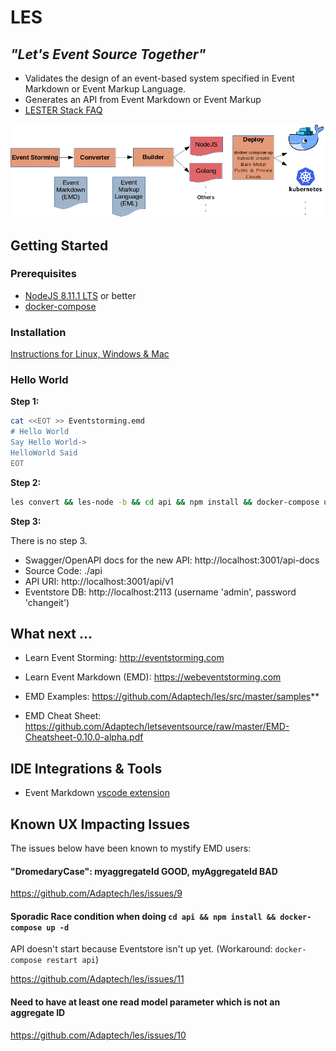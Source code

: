 # LES

## _"Let's Event Source Together"_

* Validates the design of an event-based system specified in Event Markdown or Event Markup Language.
* Generates an API from Event Markdown or Event Markup
* [LESTER Stack FAQ](https://github.com/Adaptech/letseventsource)


![LESTER Pipeline](https://github.com/Adaptech/letseventsource/blob/master/LESTER-stack-diagram.png)

## Getting Started

### Prerequisites

* [NodeJS 8.11.1 LTS](https://nodejs.org/en/) or better
* [docker-compose](https://docs.docker.com/compose/install/)

### Installation

[Instructions for Linux, Windows & Mac](INSTALL.md)

### Hello World

**Step 1:**

```bash
cat <<EOT >> Eventstorming.emd
# Hello World
Say Hello World->
HelloWorld Said
EOT
```

**Step 2:**

```bash
les convert && les-node -b && cd api && npm install && docker-compose up -d
```

**Step 3:**

There is no step 3.

* Swagger/OpenAPI docs for the new API: http://localhost:3001/api-docs
* Source Code: ./api
* API URI: http://localhost:3001/api/v1
* Eventstore DB: http://localhost:2113 (username 'admin', password 'changeit')

## What next ...

* Learn Event Storming: http://eventstorming.com

* Learn Event Markdown (EMD): https://webeventstorming.com

* EMD Examples: https://github.com/Adaptech/les/src/master/samples**

* EMD Cheat Sheet: https://github.com/Adaptech/letseventsource/raw/master/EMD-Cheatsheet-0.10.0-alpha.pdf

## IDE Integrations & Tools

* Event Markdown [vscode extension](https://github.com/markgukov/vscode-event-markdown)


## Known UX Impacting Issues

The issues below have been known to mystify EMD users:

#### "DromedaryCase": myaggregateId GOOD, myAggregateId BAD

https://github.com/Adaptech/les/issues/9

#### Sporadic Race condition when doing ```cd api && npm install && docker-compose up -d```

API doesn't start because Eventstore isn't up yet. (Workaround: ```docker-compose restart api```)

https://github.com/Adaptech/les/issues/11

#### Need to have at least one read model parameter which is not an aggregate ID

https://github.com/Adaptech/les/issues/10
